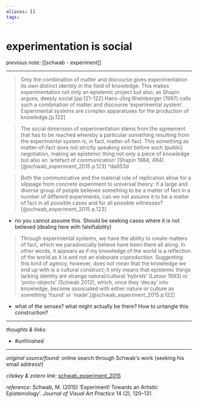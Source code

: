 ```yaml
---
aliases: []
tags:
---
```


# experimentation is social

_previous note:_ [[schwab - experiment]]

---

>Only the combination of matter and discourse gives experimentation its own distinct identity in the field of knowledge. This makes experimentation not only an epistemic project but also, as Shapin argues, deeply social.[pp.121-122] 
>Hans-Jörg Rheinberger (1997) calls such a combination of matter and discourse  ‘experimental system’. Experimental systems are complex apparatuses for the production of knowledge.[p.122]

>The social dimension of experimentation stems from the agreement that has to be reached whereby a particular something resulting from the experimental system is, in fact, matter-of-fact. This something as matter-of-fact does not strictly speaking exist before such (public) negotiation, making an epistemic thing not only a piece of knowledge but also an ‘artefact of communication’ (Shapin 1984, 484).[@schwab_experiment_2015 p.123] ^da953d

>Both the communicative and the material role of replication allow for a slippage from concrete experiment to universal theory: if a large and diverse group of people believes something to be a matter of fact in a number of different experiments, can we not assume it to be a matter of fact in all possible cases and for all possible witnesses?[@schwab_experiment_2015 p.123]

- no you cannot assume this. Should be seeking cases where it is not believed (dealing here with falsifiability)

>Through experimental systems, we have the ability to create matters of fact, which we paradoxically believe have been there all along. In other words, it appears as if my knowledge of the world is a reflection of the world as it is and not an elaborate coproduction. Suggesting this kind of agency, however, does not mean that the knowledge we end up with is a cultural construct; it only means that epistemic things lacking identity are strange natural/cultural ‘hybrids’ (Latour 1993) or ‘proto-objects’ (Schwab 2012), which, once they ‘decay’ into knowledge, become associated with either nature or culture as something ‘found’ or ‘made’.[@schwab_experiment_2015 p.122]

- what of the senses? what might actually be there? How to untangle this construction? 

---

_thoughts & links:_



- #unfinished 

---

_original source/found:_ online search through Schwab's work (seeking his email address!)

_citekey & zotero link:_ [schwab_experiment_2015](zotero://select/items/1_G2S4P93H)

_reference:_ Schwab, M. (2015) ‘Experiment! Towards an Artistic Epistemology’. _Journal of Visual Art Practice_ 14 (2), 120–131.


